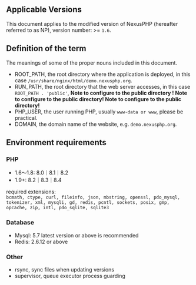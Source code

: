 <ArticleTopAd></ArticleTopAd>

## Applicable Versions

This document applies to the modified version of NexusPHP (hereafter referred to as NP), version number: >= `1.6`.

## Definition of the term

The meanings of some of the proper nouns included in this document.
- ROOT_PATH, the root directory where the application is deployed, in this case `/usr/share/nginx/html/demo.nexusphp.org`.
- RUN_PATH, the root directory that the web server accesses, in this case `ROOT_PATH . 'public'`, **Note to configure to the public directory ! Note to configure to the public directory! Note to configure to the public directory!**
- PHP_USER, the user running PHP, usually `www-data or www`, please be practical.
- DOMAIN, the domain name of the website, e.g. `demo.nexusphp.org`.

## Environment requirements

### PHP
- 1.6～1.8: 8.0｜8.1｜8.2  
- 1.9+: 8.2｜8.3｜8.4

required extensions:  
`bcmath, ctype, curl, fileinfo, json, mbstring, openssl, pdo_mysql, tokenizer, xml, mysqli, gd, redis, pcntl, sockets, posix, gmp, opcache, zip, intl, pdo_sqlite, sqlite3`

### Database
- Mysql: 5.7 latest version or above is recommended
- Redis: 2.6.12 or above

### Other
- rsync, sync files when updating versions
- supervisor, queue executor process guarding



